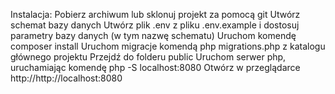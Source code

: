 
Instalacja:
Pobierz archiwum lub sklonuj projekt za pomocą git
Utwórz schemat bazy danych
Utwórz plik .env z pliku .env.example i dostosuj parametry bazy danych (w tym nazwę schematu)
Uruchom komendę composer install
Uruchom migracje komendą php migrations.php z katalogu głównego projektu
Przejdź do folderu public
Uruchom serwer php, uruchamiając komendę php -S localhost:8080
Otwórz w przeglądarce http://http://localhost:8080